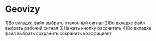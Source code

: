 # Geovizy
1)Во вкладке файл выбрать эталонный сигнал
2)Во вкладке файл выбрать рабочий сигнал
3)Нажать кнопку рассчитать
4)Во вкладке файл выбрать сохранить сохранить коэффициент
